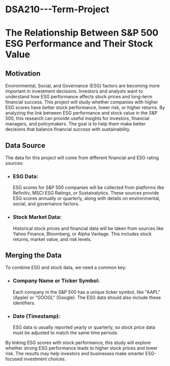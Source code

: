 # DSA210---Term-Project

# The Relationship Between S&P 500 ESG Performance and Their Stock Value
## Motivation

  Environmental, Social, and Governance (ESG) factors are becoming more important in investment decisions. Investors and analysts want to understand how ESG performance affects stock prices and long-term financial success. This project will study whether companies with higher ESG scores have better stock performance, lower risk, or higher returns.
  By analyzing the link between ESG performance and stock value in the S&P 500, this research can provide useful insights for investors, financial managers, and policymakers. The goal is to help them make better decisions that balance financial success with sustainability.

## Data Source

The data for this project will come from different financial and ESG rating sources:
  - ### ESG Data:
    ESG scores for S&P 500 companies will be collected from platforms like Refinitiv, MSCI ESG Ratings, or Sustainalytics. These sources provide ESG scores annually or quarterly, along with details on environmental, social, and governance factors.
  - ### Stock Market Data:
    Historical stock prices and financial data will be taken from sources like Yahoo Finance, Bloomberg, or Alpha Vantage. This includes stock returns, market value, and risk levels.

## Merging the Data

To combine ESG and stock data, we need a common key:
  - ### Company Name or Ticker Symbol: 
    Each company in the S&P 500 has a unique ticker symbol, like "AAPL" (Apple) or "GOOGL" (Google). The ESG data should also include these identifiers.
  - ### Date (Timestamp):
    ESG data is usually reported yearly or quarterly, so stock price data must be adjusted to match the same time periods.

By linking ESG scores with stock performance, this study will explore whether strong ESG performance leads to higher stock prices and lower risk. The results may help investors and businesses make smarter ESG-focused investment choices.
